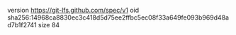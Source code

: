version https://git-lfs.github.com/spec/v1
oid sha256:14968ca8830ec3c418d5d75ee2ffbc5ec08f33a649fe093b969d48ad7b1f2741
size 84
